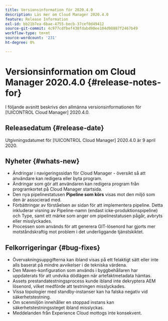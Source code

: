 ```yaml
---
title: Versionsinformation för 2020.4.0
description: Läs mer om Cloud Manager 2020.4.0
feature: Release Information
exl-id: bb21b7ea-6bae-4755-becb-37cef0d49412
source-git-commit: 4c977cdfbef438fdabd90ee104d98887f2467b49
workflow-type: tm+mt
source-wordcount: '231'
ht-degree: 0%

---
```


# Versionsinformation om Cloud Manager 2020.4.0 {#release-notes-for}

I följande avsnitt beskrivs den allmänna versionsinformationen för [!UICONTROL Cloud Manager] 2020.4.0.

## Releasedatum {#release-date}

Utgivningsdatumet för [!UICONTROL Cloud Manager] 2020.4.0 är 9 april 2020.

## Nyheter {#whats-new}

* Ändringar i navigeringssidan för Cloud Manager - översikt så att användare kan redigera eller byta program.
* Ändringar som gör att användaren kan redigera program från programkortet på Cloud Manager startsida.
* Den nya pipelinestatusen **Pipeline som körs** visas mot den miljö som den är associerad med.
* Förbättringar av förståelsen av sidan för att implementera pipeline. Detta inkluderar visning av Pipeline-namn (endast icke-produktionspipeline) och Type, samt ett märke som anger om pipelinestatusen pågår, avbryts eller misslyckades.
* Processen som används för att generera GIT-lösenord har gjorts mer motståndskraftig mot problem i det underliggande tjänstskiktet.

## Felkorrigeringar {#bug-fixes}

* Övervakningsuppgifterna kan ibland visas på ett felaktigt sätt eller inte alls baserat på mindre avvikelser i de tekniska värdena.
* Den Maven-konfiguration som används i byggbehållaren har uppdaterats för att undvika dödlägen när artefaktmetadata hämtas.
* Assets prestandatestningsprocess kunde ibland inte dekryptera AEM lösenord, vilket medförde att testningen misslyckades.
* Vissa topologier med standby-instanser kan ha falska negativ vid säkerhetstestning.
* Om scenmiljön innehåller en stoppad instans kan säkerhetstestningssteget ibland misslyckas.
* Meddelanden från Experience Cloud mottogs inte konsekvent.
